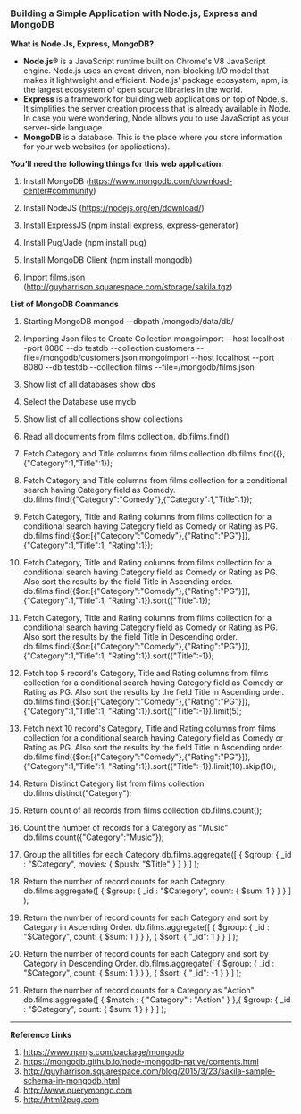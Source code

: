 ### <font style="color:#292b2c">Building a Simple Application with Node.js, Express and MongoDB</font>

**What is Node.Js, Express, MongoDB?**

*   **Node.js®** is a JavaScript runtime built on Chrome's V8 JavaScript engine. Node.js uses an event-driven, non-blocking I/O model that makes it lightweight and efficient. Node.js' package ecosystem, npm, is the largest ecosystem of open source libraries in the world.
*   **Express** is a framework for building web applications on top of Node.js. It simplifies the server creation process that is already available in Node. In case you were wondering, Node allows you to use JavaScript as your server-side language.
*   **MongoDB** is a database. This is the place where you store information for your web websites (or applications).

**You’ll need the following things for this web application:**

1.  Install MongoDB
    (https://www.mongodb.com/download-center#community)

2.  Install NodeJS
    (https://nodejs.org/en/download/)
    
3.  Install ExpressJS
    (npm install express, express-generator)
    
4.  Install Pug/Jade
    (npm install pug)
    
5.  Install MongoDB Client
    (npm install mongodb)
    
6.  Import films.json
    (http://guyharrison.squarespace.com/storage/sakila.tgz)
    

**List of MongoDB Commands**

1.  Starting MongoDB
    mongod --dbpath /mongodb/data/db/

2.  Importing Json files to Create Collection
    mongoimport --host localhost --port 8080 --db testdb --collection customers --file=/mongodb/customers.json
    mongoimport --host localhost --port 8080 --db testdb --collection films --file=/mongodb/films.json

3.  Show list of all databases
    show dbs
    
4.  Select the Database
    use mydb
    
5.  Show list of all collections
    show collections

6.  Read all documents from films collection.
    db.films.find()

7.  Fetch Category and Title columns from films collection
    db.films.find({},{"Category":1,"Title":1});

8.  Fetch Category and Title columns from films collection for a conditional search having Category field as Comedy.
    db.films.find({"Category":"Comedy"},{"Category":1,"Title":1});

9.  Fetch Category, Title and Rating columns from films collection for a conditional search having Category field as Comedy or Rating as PG.
    db.films.find({$or:[{"Category":"Comedy"},{"Rating":"PG"}]},{"Category":1,"Title":1, "Rating":1});

10.  Fetch Category, Title and Rating columns from films collection for a conditional search having Category field as Comedy or Rating as PG. Also sort the results by the field Title in Ascending order.
    db.films.find({$or:[{"Category":"Comedy"},{"Rating":"PG"}]},{"Category":1,"Title":1, "Rating":1}).sort({"Title":1});

11.  Fetch Category, Title and Rating columns from films collection for a conditional search having Category field as Comedy or Rating as PG. Also sort the results by the field Title in Descending order.
    db.films.find({$or:[{"Category":"Comedy"},{"Rating":"PG"}]},{"Category":1,"Title":1, "Rating":1}).sort({"Title":-1});

12.  Fetch top 5 record's Category, Title and Rating columns from films collection for a conditional search having Category field as Comedy or Rating as PG. Also sort the results by the field Title in Ascending order.
    db.films.find({$or:[{"Category":"Comedy"},{"Rating":"PG"}]},{"Category":1,"Title":1, "Rating":1}).sort({"Title":-1}).limit(5);

13.  Fetch next 10 record's Category, Title and Rating columns from films collection for a conditional search having Category field as Comedy or Rating as PG. Also sort the results by the field Title in Ascending order.
    db.films.find({$or:[{"Category":"Comedy"},{"Rating":"PG"}]},{"Category":1,"Title":1, "Rating":1}).sort({"Title":-1}).limit(10).skip(10);

14.  Return Distinct Category list from films collection
    db.films.distinct("Category");

15.  Return count of all records from films collection
    db.films.count();

16.  Count the number of records for a Category as "Music"
    db.films.count({"Category":"Music"});

17.  Group the all titles for each Category
    db.films.aggregate([ { $group: { _id : "$Category", movies: { $push: "$Title" } } } ] );

18.  Return the number of record counts for each Category.
    db.films.aggregate([ { $group: { _id : "$Category", count: { $sum: 1 } } } ] );

19.  Return the number of record counts for each Category and sort by Category in Ascending Order.
    db.films.aggregate([ { $group: { _id : "$Category", count: { $sum: 1 } } }, { $sort: { "_id": 1 } } ] );

20.  Return the number of record counts for each Category and sort by Category in Descending Order.
    db.films.aggregate([ { $group: { _id : "$Category", count: { $sum: 1 } } }, { $sort: { "_id": -1 } } ] );

21.  Return the number of record counts for a Category as "Action".
    db.films.aggregate([ { $match : { "Category" : "Action" } },{ $group: { _id : "$Category", count: { $sum: 1 } } } ] );

* * *

**Reference Links**

1.  https://www.npmjs.com/package/mongodb
2.  https://mongodb.github.io/node-mongodb-native/contents.html
3.  http://guyharrison.squarespace.com/blog/2015/3/23/sakila-sample-schema-in-mongodb.html
4.  http://www.querymongo.com
5.  http://html2pug.com
